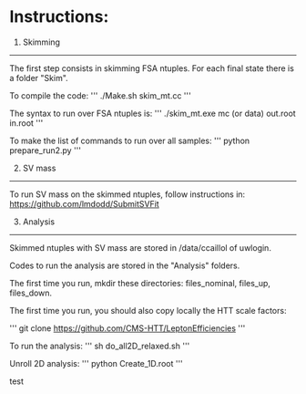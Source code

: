 Instructions:
=============


1) Skimming 
-----------

The first step consists in skimming FSA ntuples. For each final state there is a folder "Skim".

To compile the code: 
'''
./Make.sh skim_mt.cc
'''

The syntax to run over FSA ntuples is: 
'''
./skim_mt.exe mc (or data) out.root in.root
'''

To make the list of commands to run over all samples: 
'''
python prepare_run2.py
'''

2) SV mass
----------

To run SV mass on the skimmed ntuples, follow instructions in:
https://github.com/lmdodd/SubmitSVFit

3) Analysis
-----------

Skimmed ntuples with SV mass are stored in /data/ccaillol of uwlogin.

Codes to run the analysis are stored in the "Analysis" folders.

The first time you run, mkdir these directories: files_nominal, files_up, files_down.

The first time you run, you should also copy locally the HTT scale factors:

'''
git clone https://github.com/CMS-HTT/LeptonEfficiencies
'''

To run the analysis: 
'''
sh do_all2D_relaxed.sh
'''

Unroll 2D analysis: 
'''
python Create_1D.root
'''

test
